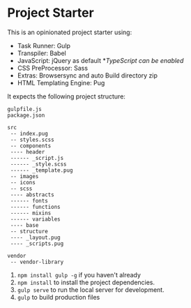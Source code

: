 # Project Starter

This is an opinionated project starter using:

* Task Runner: Gulp
* Transpiler: Babel
* JavaScript: jQuery as default **TypeScript can be enabled*
* CSS PreProcessor: Sass
* Extras: Browsersync and auto Build directory zip
* HTML Templating Engine: Pug

It expects the following project structure:

```
gulpfile.js
package.json

src
 -- index.pug
 -- styles.scss
 -- components
 ---- header
 ------ _script.js
 ------ _style.scss
 ------ _template.pug
 -- images
 -- icons
 -- scss
 ---- abstracts
 ------ fonts
 ------ functions
 ------ mixins
 ------ variables
 ---- base
 -- structure
 ---- _layout.pug
 ---- _scripts.pug
 
vendor
 -- vendor-library
```

1. `npm install gulp -g` if you haven't already
2. `npm install` to install the project dependencies.
3. `gulp serve` to run the local server for development.
4. `gulp` to build production files

